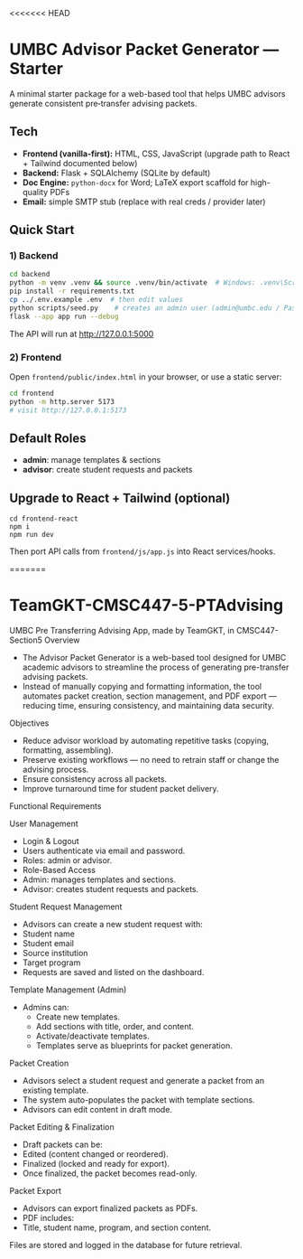 <<<<<<< HEAD
# UMBC Advisor Packet Generator — Starter

A minimal starter package for a web-based tool that helps UMBC advisors generate consistent pre‑transfer advising packets.

## Tech

- **Frontend (vanilla-first):** HTML, CSS, JavaScript (upgrade path to React + Tailwind documented below)
- **Backend:** Flask + SQLAlchemy (SQLite by default)
- **Doc Engine:** `python-docx` for Word; LaTeX export scaffold for high-quality PDFs
- **Email:** simple SMTP stub (replace with real creds / provider later)

## Quick Start

### 1) Backend
```bash
cd backend
python -m venv .venv && source .venv/bin/activate  # Windows: .venv\Scripts\activate
pip install -r requirements.txt
cp ../.env.example .env  # then edit values
python scripts/seed.py    # creates an admin user (admin@umbc.edu / Passw0rd! — change it)
flask --app app run --debug
```

The API will run at http://127.0.0.1:5000

### 2) Frontend
Open `frontend/public/index.html` in your browser, or use a static server:
```bash
cd frontend
python -m http.server 5173
# visit http://127.0.0.1:5173
```

## Default Roles
- **admin**: manage templates & sections
- **advisor**: create student requests and packets

## Upgrade to React + Tailwind (optional)

```
cd frontend-react
npm i
npm run dev
```
Then port API calls from `frontend/js/app.js` into React services/hooks.

=======
# TeamGKT-CMSC447-5-PTAdvising
UMBC Pre Transferring Advising App, made by TeamGKT, in CMSC447-Section5
Overview
- The Advisor Packet Generator is a web-based tool designed for UMBC academic advisors to streamline the process of generating pre-transfer advising packets.
- Instead of manually copying and formatting information, the tool automates packet creation, section management, and PDF export — reducing time, ensuring consistency, and maintaining data security.

Objectives
- Reduce advisor workload by automating repetitive tasks (copying, formatting, assembling).
- Preserve existing workflows — no need to retrain staff or change the advising process.
- Ensure consistency across all packets.
- Improve turnaround time for student packet delivery.

Functional Requirements

User Management

- Login & Logout
- Users authenticate via email and password.
- Roles: admin or advisor.
- Role-Based Access
- Admin: manages templates and sections.
- Advisor: creates student requests and packets.

Student Request Management

- Advisors can create a new student request with:
- Student name
- Student email
- Source institution
- Target program
- Requests are saved and listed on the dashboard.

Template Management (Admin)

- Admins can:
  - Create new templates.
  - Add sections with title, order, and content.
  - Activate/deactivate templates.
  - Templates serve as blueprints for packet generation.

Packet Creation

  - Advisors select a student request and generate a packet from an existing template.
  - The system auto-populates the packet with template sections.
  - Advisors can edit content in draft mode.

Packet Editing & Finalization

  - Draft packets can be:
  - Edited (content changed or reordered).
  - Finalized (locked and ready for export).
  - Once finalized, the packet becomes read-only.

Packet Export
  - Advisors can export finalized packets as PDFs.
  - PDF includes:
  - Title, student name, program, and section content.

Files are stored and logged in the database for future retrieval.
